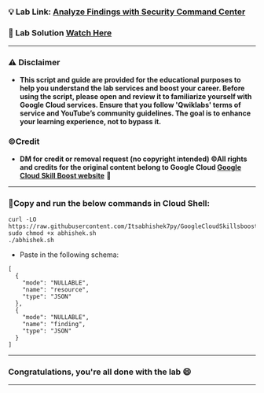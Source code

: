 
### 💡 Lab Link: [Analyze Findings with Security Command Center](https://www.cloudskillsboost.google/focuses/71931?parent=catalog)

### 🚀 Lab Solution [Watch Here](https://www.youtube.com/watch?v=Neq4ENGzTBs)

---

### ⚠️ Disclaimer
- **This script and guide are provided for  the educational purposes to help you understand the lab services and boost your career. Before using the script, please open and review it to familiarize yourself with Google Cloud services. Ensure that you follow 'Qwiklabs' terms of service and YouTube’s community guidelines. The goal is to enhance your learning experience, not to bypass it.**

### ©Credit
- **DM for credit or removal request (no copyright intended) ©All rights and credits for the original content belong to Google Cloud [Google Cloud Skill Boost website](https://www.cloudskillsboost.google/)** 🙏

---

### 🚨Copy and run the below commands in Cloud Shell:

```
curl -LO https://raw.githubusercontent.com/Itsabhishek7py/GoogleCloudSkillsboost/refs/heads/main/Analyze%20Findings%20with%20Security%20Command%20Center/abhishek.sh
sudo chmod +x abhishek.sh
./abhishek.sh
```
* Paste in the following schema:
```
[   
  {
    "mode": "NULLABLE",
    "name": "resource",
    "type": "JSON"
  },   
  {
    "mode": "NULLABLE",
    "name": "finding",
    "type": "JSON"
  }
]
```
---

### Congratulations, you're all done with the lab 😄

---